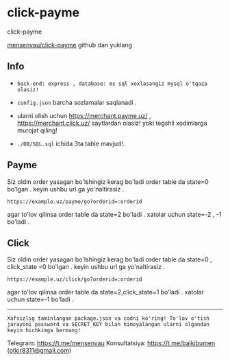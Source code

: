 # click-payme
click-payme

 [mensenvau/click-payme](https://github.com/mensenvau/click-payme.git) github dan yuklang  

## Info 

- ```back-end: express , database: ms sql xoxlasangiz mysql o'tqaza olasiz!```

- ```config.json``` barcha sozlamalar saqlanadi . 
- ularni olish uchun  https://merchant.payme.uz/ , https://merchant.click.uz/ saytlardan olasiz! yoki tegshli xodimlarga murojat qiling!

- ```./DB/SQL.sql``` ichida 3ta table mavjud!. 

## Payme 

Siz oldin order yasagan bo'lshingiz kerag bo'ladi order table da state=0 bo'lgan . keyin ushbu url ga yo'naltirasiz . 

```https://example.uz/payme/go?orderid=:orderid``` 

agar to'lov qilinsa order table da state=2 bo'ladi . 
xatolar uchun state=-2 , -1 bo'ladi . 



## Click 

Siz oldin order yasagan bo'lshingiz kerag bo'ladi order table da state=0 , click_state =0 bo'lgan . keyin ushbu url ga yo'naltirasiz . 

```https://example.uz/click/go?orderid=:orderid``` 

agar to'lov qilinsa order table da state=2,click_state=1 bo'ladi . 
xatolar uchun state=-1 bo'ladi . 


---

```Xafsizlig taminlangan package.json va codni ko'ring! To'lov o'tish jarayoni password va SECRET_KEY bilan himoyalangan ularni olgandan keyin hichkimga bermang!```


Telegram: https://t.me/mensenvau 
Konsultatsiya: https://t.me/balkibumen (otkir8311@gmail.com)


<img src="https://camo.githubusercontent.com/090f8272e5019338ffa5cdb8981144bc257fd8ccfe511fda5de1c9d5271cfeb3/68747470733a2f2f76697369746f722d62616467652e676c697463682e6d652f62616467653f706167655f69643d6d656e73656e7661752e6d656e73656e766175" alt="" data-canonical-src="https://visitor-badge.glitch.me/badge?page_id=mensenvau.mensenvau" style="max-width: 100%;">